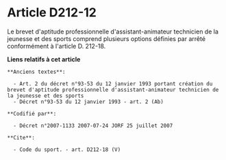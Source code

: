 # Article D212-12

Le brevet d'aptitude professionnelle d'assistant-animateur technicien de la jeunesse et des sports comprend plusieurs options
définies par arrêté conformément à l'article D. 212-18.

**Liens relatifs à cet article**

	**Anciens textes**:

	  - Art. 2 du décret n°93-53 du 12 janvier 1993 portant création du brevet d'aptitude professionnelle d'assistant-animateur technicien de la jeunesse et des sports
	  - Décret n°93-53 du 12 janvier 1993 - art. 2 (Ab)

	**Codifié par**:

	  - Décret n°2007-1133 2007-07-24 JORF 25 juillet 2007

	**Cite**:

	  - Code du sport. - art. D212-18 (V)

